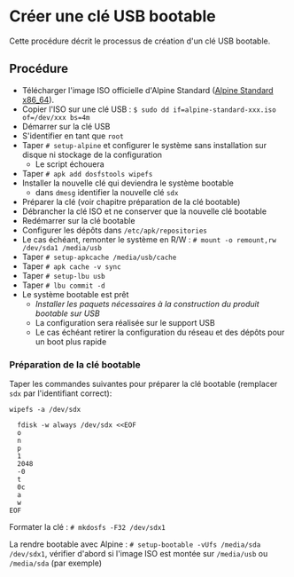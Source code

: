 # Créer une clé USB bootable

Cette procédure décrit le processus de création d'un clé USB bootable.

## Procédure

- Télécharger l'image ISO officielle d'Alpine Standard ([Alpine Standard x86_64](`https://dl-cdn.alpinelinux.org/alpine/v3.21/releases/x86_64/alpine-standard-3.21.3-x86_64.iso`)).
- Copier l'ISO sur une clé USB : `$ sudo dd if=alpine-standard-xxx.iso of=/dev/xxx bs=4m`
- Démarrer sur la clé USB
- S'identifier en tant que `root`
- Taper `# setup-alpine` et configurer le système sans installation sur disque ni stockage de la configuration
  - Le script échouera
- Taper `# apk add dosfstools wipefs`
- Installer la nouvelle clé qui deviendra le système bootable
  - dans `dmesg` identifier la nouvelle clé `sdx`
- Préparer la clé (voir chapitre préparation de la clé bootable)
- Débrancher la clé ISO et ne conserver que la nouvelle clé bootable
- Redémarrer sur la clé bootable
- Configurer les dépôts dans `/etc/apk/repositories`
- Le cas échéant, remonter le système en R/W : `# mount -o remount,rw /dev/sda1 /media/usb`
- Taper `# setup-apkcache /media/usb/cache`
- Taper `# apk cache -v sync`
- Taper `# setup-lbu usb`
- Taper `# lbu commit -d`
- Le système bootable est prêt
  - *Installer les paquets nécessaires à la construction du produit bootable sur USB*
  - La configuration sera réalisée sur le support USB
  - Le cas échéant retirer la configuration du réseau et des dépôts pour un boot plus rapide

### Préparation de la clé bootable

Taper les commandes suivantes pour préparer la clé bootable (remplacer `sdx` par l'identifiant correct):

`wipefs -a /dev/sdx`
```
  fdisk -w always /dev/sdx <<EOF
  o
  n
  p
  1
  2048
  -0
  t
  0c
  a
  w
EOF
```

Formater la clé : `# mkdosfs -F32 /dev/sdx1`

La rendre bootable avec Alpine : `# setup-bootable -vUfs /media/sda /dev/sdx1`, vérifier d'abord si l'image ISO est montée sur `/media/usb` ou `/media/sda` (par exemple)